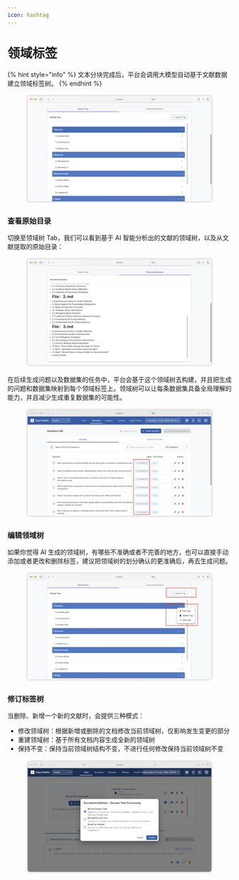 ```yaml
---
icon: hashtag
---
```


# 领域标签

{% hint style="info" %}
文本分块完成后，平台会调用大模型自动基于文献数据建立领域标签树。
{% endhint %}

<figure><img src="../../.gitbook/assets/image (13) (1) (1).png" alt=""><figcaption></figcaption></figure>

### 查看原始目录

切换至领域树 Tab，我们可以看到基于 AI 智能分析出的文献的领域树，以及从文献提取的原始目录：

<figure><img src="../../.gitbook/assets/image (14) (1) (1).png" alt=""><figcaption></figcaption></figure>

在后续生成问题以及数据集的任务中，平台会基于这个领域树去构建，并且把生成的问题和数据集映射到每个领域标签上。领域树可以让每条数据集具备全局理解的能力，并且减少生成重复数据集的可能性。

<figure><img src="../../.gitbook/assets/image (15) (1) (1).png" alt=""><figcaption></figcaption></figure>

### 编辑领域树

如果你觉得 AI 生成的领域树，有哪些不准确或者不完善的地方，也可以直接手动添加或者更改和删除标签，建议把领域树的划分确认的更准确后，再去生成问题。

<figure><img src="../../.gitbook/assets/image (16) (1) (1).png" alt=""><figcaption></figcaption></figure>

### 修订标签树

当删除、新增一个新的文献时，会提供三种模式：

* 修改领域树：根据新增或删除的文档修改当前领域树，仅影响发生变更的部分
* 重建领域树：基于所有文档内容生成全新的领域树
* 保持不变：保持当前领域树结构不变，不进行任何修改保持当前领域树不变

<figure><img src="../../.gitbook/assets/image (45).png" alt=""><figcaption></figcaption></figure>





